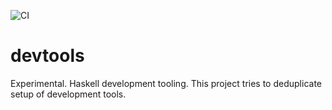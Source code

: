![CI](https://github.com/mbj/devtools-hs/workflows/CI/badge.svg)

# devtools

Experimental. Haskell development tooling.
This project tries to deduplicate setup of development tools.
